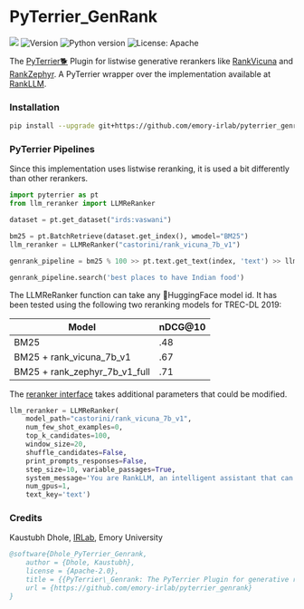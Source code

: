 # PyTerrier_GenRank

![](https://img.shields.io/badge/PRs-welcome-brightgreen)
<img src="https://img.shields.io/badge/Version-1.0-lightblue.svg" alt="Version">
![Python version](https://img.shields.io/badge/lang-python-important)
![License: Apache](https://img.shields.io/badge/License-Apache2.0-yellow.svg)

The [PyTerrier🐕](https://github.com/terrier-org/pyterrier) Plugin for listwise generative rerankers
like [RankVicuna](https://arxiv.org/abs/2309.15088)
and [RankZephyr](https://arxiv.org/abs/2312.02724). A PyTerrier wrapper over the implementation available
at [RankLLM](https://github.com/castorini/rank_llm).

### Installation

```bash
pip install --upgrade git+https://github.com/emory-irlab/pyterrier_genrank.git
```

### PyTerrier Pipelines

Since this implementation uses listwise reranking, it is used a bit differently than other rerankers.

```python
import pyterrier as pt
from llm_reranker import LLMReRanker

dataset = pt.get_dataset("irds:vaswani")

bm25 = pt.BatchRetrieve(dataset.get_index(), wmodel="BM25")
llm_reranker = LLMReRanker("castorini/rank_vicuna_7b_v1")

genrank_pipeline = bm25 % 100 >> pt.text.get_text(index, 'text') >> llm_reranker

genrank_pipeline.search('best places to have Indian food')
```

The LLMReRanker function can take any 🤗HuggingFace model id. It has been tested using the following two reranking models
for TREC-DL 2019:

| Model                         | nDCG@10 |
|-------------------------------|---------|
| BM25                          | .48     |
| BM25 + rank_vicuna_7b_v1      | .67     |
| BM25 + rank_zephyr_7b_v1_full | .71     |

The [reranker interface](rerank/__init__.py) takes additional parameters that could be modified.

```python
llm_reranker = LLMReRanker(
    model_path="castorini/rank_vicuna_7b_v1",
    num_few_shot_examples=0,
    top_k_candidates=100,
    window_size=20,
    shuffle_candidates=False,
    print_prompts_responses=False,
    step_size=10, variable_passages=True,
    system_message='You are RankLLM, an intelligent assistant that can rank passages based on their relevancy to the query.',
    num_gpus=1,
    text_key='text')
```

### Credits

Kaustubh Dhole, [IRLab](https://ir.mathcs.emory.edu/), Emory University

```bibtex
@software{Dhole_PyTerrier_Genrank,
    author = {Dhole, Kaustubh},
    license = {Apache-2.0},
    title = {{PyTerrier\_Genrank: The PyTerrier Plugin for generative rerankers}},
    url = {https://github.com/emory-irlab/pyterrier_genrank}
}
```